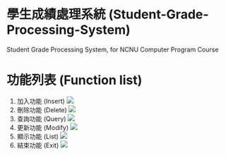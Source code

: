 # 學生成績處理系統 (Student-Grade-Processing-System)
Student Grade Processing System, for NCNU Computer Program Course

# 功能列表 (Function list)
1. 加入功能 (Insert)
![](https://github.com/NatsuNiNi/Student-Grade-Processing-System/assets/34163864/9d9f17f0-256a-4a28-9d81-eee489b4659e)
2. 刪除功能 (Delete)
![](https://github.com/NatsuNiNi/Student-Grade-Processing-System/assets/34163864/d581680d-96fa-4717-8218-3d7c7ce32a5c)
3. 查詢功能 (Query)
![](https://github.com/NatsuNiNi/Student-Grade-Processing-System/assets/34163864/4ab77ea7-8354-4d54-9646-0cb5cd5fbef6)
4. 更新功能 (Modify)
![](https://github.com/NatsuNiNi/Student-Grade-Processing-System/assets/34163864/12835564-8167-4ca5-a714-93ff903fa7e3)
5. 顯示功能 (List)
![](https://github.com/NatsuNiNi/Student-Grade-Processing-System/assets/34163864/f984952a-3648-4408-b5b1-a9ecbae61969)
6. 結束功能 (Exit)
![](https://github.com/NatsuNiNi/Student-Grade-Processing-System/assets/34163864/4488295b-2012-4b25-a003-96ae7a6a7bf7)
